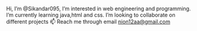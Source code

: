  Hi, I’m @Sikandar095, 
 I’m interested in web engineering and programming. 
 I’m currently learning java,html and css.
 I’m looking to collaborate on different projects 
 📫 Reach me through email
  nion12aa@gmail.com

<!---
Sikandar095/Sikandar095 is a ✨ special ✨ repository because its `README.md` (this file) appears on your GitHub profile.
You can click the Preview link to take a look at your changes.
--->
